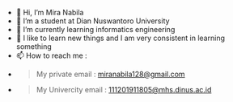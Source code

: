 - 👋 Hi, I’m Mira Nabila
- 👀 I’m a student at Dian Nuswantoro University
- 🌱 I’m currently learning informatics engineering
- 💞️ I like to learn new things and I am very consistent in learning something
- 📫 How to reach me :
- > My private email : miranabila128@gmail.com
- > My Univercity email : 111201911805@mhs.dinus.ac.id

<!---
miranabila/miranabila is a ✨ special ✨ repository because its `README.md` (this file) appears on your GitHub profile.
You can click the Preview link to take a look at your changes.
--->
